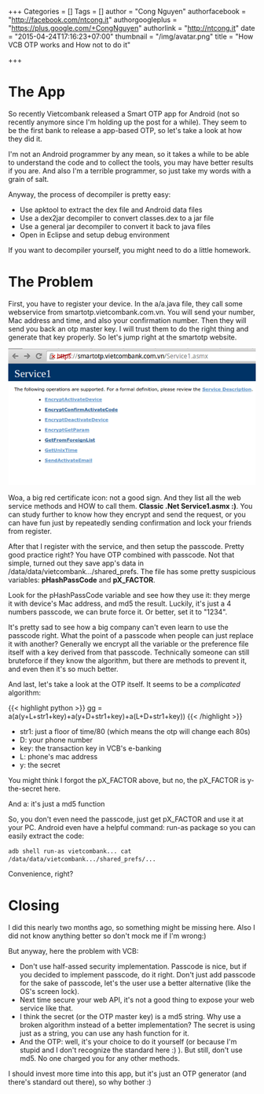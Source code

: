 +++
Categories = []
Tags = []
author = "Cong Nguyen"
authorfacebook = "http://facebook.com/ntcong.it"
authorgoogleplus = "https://plus.google.com/+CongNguyen"
authorlink = "http://ntcong.it"
date = "2015-04-24T17:16:23+07:00"
thumbnail = "/img/avatar.png"
title = "How VCB OTP works and How not to do it"

+++

# The App
So recently Vietcombank released a Smart OTP app for Android (not so recently anymore since I'm holding up the post for a while). They seem to be the first bank to release a app-based OTP, so let's take a look at how they did it.

I'm not an Android programmer by any mean, so it takes a while to be able to understand the code and to collect the tools, you may have better results if you are. And also I'm a terrible programmer, so just take my words with a grain of salt.

Anyway, the process of decompiler is pretty easy:

* Use apktool to extract the dex file and Android data files
* Use a dex2jar decompiler to convert classes.dex to a jar file
* Use a general jar decompiler to convert it back to java files
* Open in Eclipse and setup debug environment

If you want to decompiler yourself, you might need to do a little homework.

# The Problem
First, you have to register your device. In the a/a.java file, they call some webservice from smartotp.vietcombank.com.vn. You will send your number, Mac address and time, and also your confirmation number. Then they will send you back an otp master key. I will trust them to do the right thing and generate that key properly. So let's jump right at the smartotp website.

![VCB Web](/img/vcb_web.png)

Woa, a big red certificate icon: not a good sign. And they list all the web service methods and HOW to call them. **Classic .Net Service1.asmx :)**. You can study further to know how they encrypt and send the request, or you can have fun just by repeatedly sending confirmation and lock your friends from register.

After that I register with the service, and then setup the passcode. Pretty good practice right? You have OTP combined with passcode.
Not that simple, turned out they save app's data in /data/data/vietcombank.../shared_prefs. The file has some pretty suspicious variables: **pHashPassCode** and **pX_FACTOR**.

Look for the pHashPassCode variable and see how they use it: they merge it with device's Mac address, and md5 the result. Luckily, it's just a 4 numbers passcode, we can brute force it. Or better, set it to "1234".

It's pretty sad to see how a big company can't even learn to use the passcode right. What the point of a passcode when people can just replace it with another? Generally we encrypt all the variable or the preference file itself with a key derived from that passcode. Technically someone can still bruteforce if they know the algorithm, but there are methods to prevent it, and even then it's so much better.

And last, let's take a look at the OTP itself. It seems to be a *complicated* algorithm:


{{< highlight python >}}
gg = a(a(y+L+str1+key)+a(y+D+str1+key)+a(L+D+str1+key)) 
{{< /highlight >}}

* str1: just a floor of time/80 (which means the otp will change each 80s)
* D: your phone number
* key: the transaction key in VCB's e-banking
* L: phone's mac address
* y: the secret

You might think I forgot the pX_FACTOR above, but no, the pX_FACTOR is y-the-secret here.

And a: it's just a md5 function

So, you don't even need the passcode, just get pX_FACTOR and use it at your PC. Android even have a helpful command: run-as package so you can easily extract the code:

    adb shell run-as vietcombank... cat /data/data/vietcombank.../shared_prefs/...

Convenience, right?

# Closing

I did this nearly two months ago, so something might be missing here. Also I did not know anything better so don't mock me if I'm wrong:)

But anyway, here the problem with VCB:

* Don't use half-assed security implementation. Passcode is nice, but if you decided to implement passcode, do it right. Don't just add passcode for the sake of passcode, let's the user use a better alternative (like the OS's screen lock).
* Next time secure your web API, it's not a good thing to expose your web service like that.
* I think the secret (or the OTP master key) is a md5 string. Why use a broken algorithm instead of a better implementation? The secret is using just as a string, you can use any hash function for it.
* And the OTP: well, it's your choice to do it yourself (or because I'm stupid and I don't recognize the standard here :) ). But still, don't use md5. No one charged you for any other methods.

I should invest more time into this app, but it's just an OTP generator (and there's standard out there), so why bother :)
